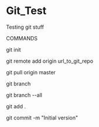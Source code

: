 Git_Test
========

Testing git stuff

COMMANDS

git init

git remote add origin url_to_git_repo

git pull origin master

git branch

git branch --all

git add .

git commit -m "Initial version"